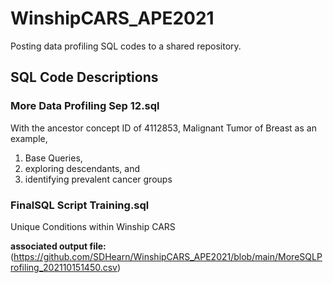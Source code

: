 # WinshipCARS_APE2021
Posting data profiling SQL codes to a shared repository.


## SQL Code Descriptions

### More Data Profiling Sep 12.sql  
With the ancestor concept ID of 4112853, Malignant Tumor of Breast as an example,
1. Base Queries, 
2. exploring descendants, and 
3. identifying prevalent cancer groups

### FinalSQL Script Training.sql
Unique Conditions within Winship CARS

**associated output file:** (https://github.com/SDHearn/WinshipCARS_APE2021/blob/main/MoreSQLProfiling_202110151450.csv)


